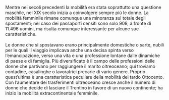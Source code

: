 <p>
Mentre nei secoli precedenti la mobilità era stata soprattutto una questione maschile, nel XIX secolo inizia a coinvolgere sempre più le donne. La mobilità femminile rimane comunque una minoranza sul totale degli spostamenti; nel caso dei passaporti censiti sono solo 908, a fronte di 11.496 uomini, ma risulta comunque interessante per alcune sue caratteristiche.<br/><br/>
Le donne che si spostavano erano principalmente domestiche o sarte, nubili per le quali il viaggio implicava anche una decisa spinta verso l’emancipazione, verso una vita e una professione lontane dalle dinamiche di paese e di famiglia. Più diversificato è il campo delle professioni delle donne che partivano per raggiungere il marito oltreoceano; qui troviamo contadine, casalinghe o lavoratrici precarie di vario genere. Proprio quest’ultima è una caratteristica peculiare della mobilità del tardo Ottocento. Con l’aumentare dei trasferimenti oltreoceano cresce anche il numero di donne che decide di lasciare il Trentino in favore di un nuovo continente; ha inizio la mobilità extracontinentale femminile.
